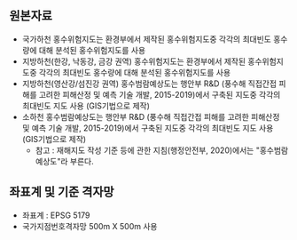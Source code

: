 ## 원본자료
* 국가하천 홍수위험지도는 환경부에서 제작된 홍수위험지도중 각각의 최대빈도 홍수량에 대해 분석된 홍수위험지도를 사용
* 지방하천(한강, 낙동강, 금강 권역) 홍수위험지도는 환경부에서 제작된 홍수위험지도중 각각의 최대빈도 홍수량에 대해 분석된 홍수위험지도를 사용
* 지방하천(영산강/섬진강 권역) 홍수범람예상도는 행안부 R&D (풍수해 직접간접 피해를 고려한 피해산정 및 예측 기술 개발, 2015-2019)에서 구축된 지도중 각각의 최대빈도 지도 사용 (GIS기법으로 제작)
* 소하천 홍수범람예상도는 행안부 R&D (풍수해 직접간접 피해를 고려한 피해산정 및 예측 기술 개발, 2015-2019)에서 구축된 지도중 각각의 최대빈도 지도 사용 (GIS기법으로 제작)
   - 참고 : 재해지도 작성 기준 등에 관한 지침(행정안전부, 2020)에서는 "홍수범람예상도"라 부른다.     

## 좌표계 및 기준 격자망
* 좌표계 : EPSG 5179
* 국가지점번호격자망 500m X 500m 사용     
